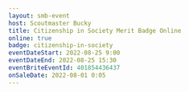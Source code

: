 ```yaml
---
layout: smb-event
host: Scoutmaster Bucky
title: Citizenship in Society Merit Badge Online
online: true
badge: citizenship-in-society
eventDateStart: 2022-08-25 9:00
eventDateEnd: 2022-08-25 15:30
eventBriteEventId: 401854436437
onSaleDate: 2022-08-01 0:05
---
```


